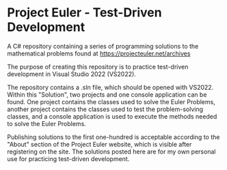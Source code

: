 # Project Euler - Test-Driven Development

A C# repository containing a series of programming solutions to the mathematical problems found at
https://projecteuler.net/archives

The purpose of creating this repository is to practice test-driven development in Visual Studio 2022 (VS2022).

The repository contains a .sln file, which should be opened with VS2022. Within this "Solution", two projects and one console application can be found. One project contains the classes used to solve the Euler Problems, another project contains the classes used to test the problem-solving classes, and a console application is used to execute the methods needed to solve the Euler Problems.

Publishing solutions to the first one-hundred is acceptable according to the "About" section of the Project Euler website, which is visible after registering on the site. The solutions posted here are for my own personal use for practicing test-driven development.